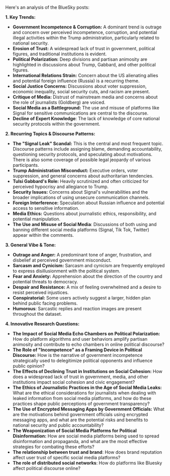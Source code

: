 Here's an analysis of the BlueSky posts:

**1. Key Trends:**

*   **Government Incompetence & Corruption:** A dominant trend is outrage and concern over perceived incompetence, corruption, and potential illegal activities within the Trump administration, particularly related to national security.
*   **Erosion of Trust:** A widespread lack of trust in government, political figures, and traditional institutions is evident.
*   **Political Polarization:** Deep divisions and partisan animosity are highlighted in discussions about Trump, Gabbard, and other political figures.
*   **International Relations Strain:** Concern about the US alienating allies and potential foreign influence (Russia) is a recurring theme.
*   **Social Justice Concerns:** Discussions about voter suppression, economic inequality, social security cuts, and racism are present.
*   **Critique of Media:** Distrust of mainstream media and concerns about the role of journalists (Goldberg) are voiced.
*   **Social Media as a Battleground:** The use and misuse of platforms like Signal for sensitive communications are central to the discourse.
*    **Decline of Expert Knowledge**: The lack of knowledge of core national security protocols within the government.

**2. Recurring Topics & Discourse Patterns:**

*   **The "Signal Leak" Scandal:** This is the central and most frequent topic. Discourse patterns include assigning blame, demanding accountability, questioning security protocols, and speculating about motivations. There is also some coverage of possible legal jeopardy of various participants.
*   **Trump Administration Misconduct:** Executive orders, voter suppression, and general concerns about authoritarian tendencies.
*   **Tulsi Gabbard's Role:** Heavily scrutinized and often criticized for perceived hypocrisy and allegiance to Trump.
*   **Security Issues:** Concerns about Signal's vulnerabilities and the broader implications of using unsecure communication channels.
*   **Foreign Interference:** Speculation about Russian influence and potential access to sensitive information.
*   **Media Ethics:** Questions about journalistic ethics, responsibility, and potential manipulation.
*    **The Use and Misuse of Social Media**: Discussions of both using and banning different social media platforms (Signal, Tik Tok, Twitter) appear within the comments.

**3. General Vibe & Tone:**

*   **Outrage and Anger:** A predominant tone of anger, frustration, and disbelief at perceived government misconduct.
*   **Sarcasm and Cynicism:** Sarcasm and cynicism are frequently employed to express disillusionment with the political system.
*   **Fear and Anxiety:** Apprehension about the direction of the country and potential threats to democracy.
*   **Despair and Resistance:** A mix of feeling overwhelmed and a desire to resist perceived injustices.
*   **Conspiratorial:** Some users actively suggest a larger, hidden plan behind public facing problems.
*   **Humorous**: Sarcastic replies and reaction images are present throughout the dataset.

**4. Innovative Research Questions:**

*   **The Impact of Social Media Echo Chambers on Political Polarization:** How do platform algorithms and user behaviors amplify partisan animosity and contribute to echo chambers in online political discourse?
*   **The Role of "Incompetence" as a Framing Device in Political Discourse:** How is the narrative of government incompetence strategically used to delegitimize political opponents and influence public opinion?
*   **The Effects of Declining Trust in Institutions on Social Cohesion:** How does a widespread lack of trust in government, media, and other institutions impact social cohesion and civic engagement?
*   **The Ethics of Journalistic Practices in the Age of Social Media Leaks:** What are the ethical considerations for journalists when dealing with leaked information from social media platforms, and how do these practices shape public perceptions of government transparency?
*   **The Use of Encrypted Messaging Apps by Government Officials:** What are the motivations behind government officials using encrypted messaging apps, and what are the potential risks and benefits to national security and public accountability?
*   **The Weaponization of Social Media Platforms for Political Disinformation:** How are social media platforms being used to spread disinformation and propaganda, and what are the most effective strategies for combating these efforts?
*   **The relationship between trust and brand**: How does brand reputation affect user trust of specific social media platforms?
*   **The role of distributed social networks**: How do platforms like Bluesky affect political discourse online?

